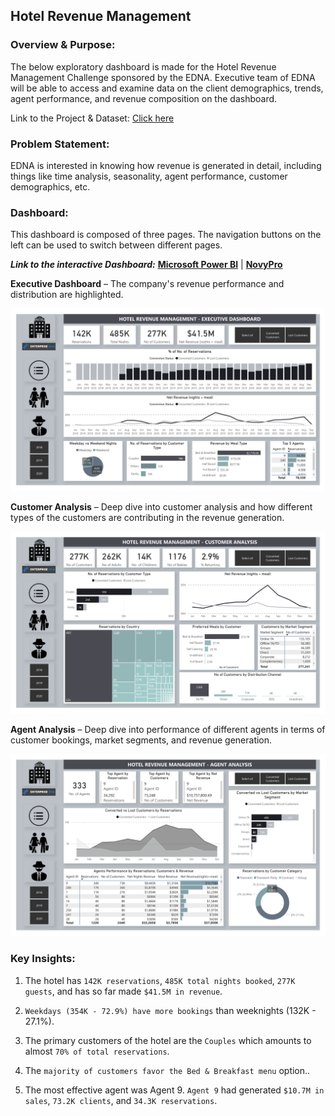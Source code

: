 ## Hotel Revenue Management

### Overview & Purpose:
The below exploratory dashboard is made for the Hotel Revenue Management Challenge sponsored by the EDNA. Executive team of EDNA will be able to access and examine data on the client demographics, trends, agent performance, and revenue composition on the dashboard.

Link to the Project & Dataset: [Click here](https://blog.enterprisedna.co/power-bi-challenge-22/)

### Problem Statement:
EDNA is interested in knowing how revenue is generated in detail, including things like time analysis, seasonality, agent performance, customer demographics, etc.

### Dashboard:
This dashboard is composed of three pages. The navigation buttons on the left can be used to switch between different pages.

***Link to the interactive Dashboard:*** **[Microsoft Power BI](https://app.powerbi.com/view?r=eyJrIjoiY2I0ZGI0OGEtYjA5ZS00OTJiLWEzNDYtZGM5YTBiNDkwZTExIiwidCI6ImJkM2ZjNmFlLWE0NTUtNGFlYS1hM2RiLTI4NzlkMjI1MzM4NiIsImMiOjEwfQ==)** | **[NovyPro](https://www.novypro.com/project/hotel-revenue-analysis-1)**

**Executive Dashboard** – The company's revenue performance and distribution are highlighted.

![Executive Dashboard](https://raw.githubusercontent.com/manish-182/EDNA-Hotel-Revenue-Management/main/images/Executive%20Dashboard.png)

**Customer Analysis** – Deep dive into customer analysis and how different types of the customers are contributing in the revenue generation.

![Customer Analysis](https://raw.githubusercontent.com/manish-182/EDNA-Hotel-Revenue-Management/main/images/Customer%20Analysis.png)


**Agent Analysis** – Deep dive into performance of different agents in terms of customer bookings, market segments, and revenue generation.

![Agent Analysis](https://raw.githubusercontent.com/manish-182/EDNA-Hotel-Revenue-Management/main/images/Agents%20Analysis.png)


### Key Insights:

1. The hotel has `142K reservations`, `485K total nights booked`, `277K guests`, and has so far made `$41.5M in revenue`.

2. `Weekdays (354K - 72.9%) have more bookings` than weeknights (132K - 27.1%).

3. The primary customers of the hotel are the `Couples` which amounts to almost `70% of total reservations`.

4. The `majority of customers favor the Bed & Breakfast menu` option..

5. The most effective agent was Agent 9. `Agent 9` had generated `$10.7M in sales`, `73.2K clients`, and `34.3K reservations`.

